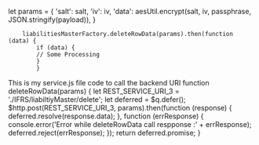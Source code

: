  let params = {
            'salt': salt,
            'iv': iv,
            'data': aesUtil.encrypt(salt, iv, passphrase, JSON.stringify(payload)),
        }
        
        liabilitiesMasterFactory.deleteRowData(params).then(function (data) {
            if (data) {
            // Some Processing
            }
            }


This is my service.js file code to call the backend URI
             function deleteRowData(params) {
             let REST_SERVICE_URI_3 = './IFRS/liabiltiyMaster/delete';
        let deferred = $q.defer();
        $http.post(REST_SERVICE_URI_3, params).then(function (response) {
            deferred.resolve(response.data);
        }, function (errResponse) {
            console.error('Error while deleteRowData call respponse :' + errResponse);
            deferred.reject(errResponse);
        });
        return deferred.promise;
    }
